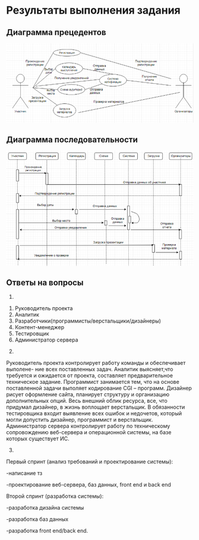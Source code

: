 # Результаты выполнения задания

## Диаграмма прецедентов

![alt text](https://github.com/ctel-prj-mng/7-uml-270318-stuklovao/blob/master/prec.png)

## Диаграмма последовательности
![alt text](https://github.com/ctel-prj-mng/7-uml-270318-stuklovao/blob/master/pos.png)

## Ответы на вопросы
1)
1. Руководитель проекта
2. Аналитик
2. Разработчики(программисты/верстальщики/дизайнеры)
3. Контент-менеджер
4. Тестировщик
5. Администратор сервера

2)
Руководитель проекта контролирует работу команды и обеспечивает выполене-
ние всех поставленных задач. 
Аналитик выясняет,что требуется и ожидается от проекта, 
составляет предварительное техническое задание. 
Программист занимается тем, что на основе поставленной 
задачи выполяет кодирование CGI – программ.
Дизайнер рисует оформление сайта, планирует структуру и организацию 
дополнительных опций.
Весь внешний облик ресурса, все, что придумал дизайнер, в жизнь воплощает верстальщик.
В обязанности тестировщика входит выявление всех ошибок и недочетов, который могли 
допустить дизайнер, программист и верстальщик.
Администратор сервера контролирует работу по техническому сопровождению веб-сервера 
и операционной системы, на базе которых существует ИС.

3)
Первый спринт (анализ требований и проектирование системы):

-написание тз

-проектирование веб-сервера, баз данных, front end и back end

Второй спринт (разработка системы):

-разработка дизайна системы

-разработка баз данных

-разработка front end/back end.

